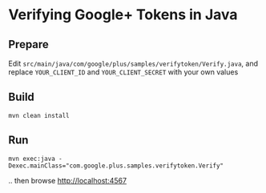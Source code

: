 # Verifying Google+ Tokens in Java

Prepare
-------
Edit `src/main/java/com/google/plus/samples/verifytoken/Verify.java`, and
replace `YOUR_CLIENT_ID` and `YOUR_CLIENT_SECRET` with your own values

Build
-----
```
mvn clean install
```

Run
---
```
mvn exec:java -Dexec.mainClass="com.google.plus.samples.verifytoken.Verify"
```
.. then browse [http://localhost:4567](http://localhost:4567)
